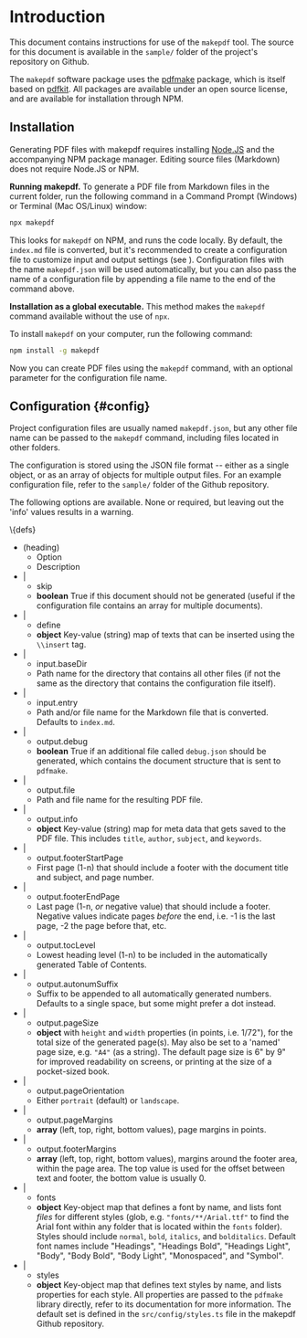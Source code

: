 # Introduction

This document contains instructions for use of the `makepdf` tool. The source for this document is available in the `sample/` folder of the project's repository on Github.

The `makepdf` software package uses the [pdfmake](https://github.com/bpampuch/pdfmake) package, which is itself based on [pdfkit](https://github.com/foliojs/pdfkit). All packages are available under an open source license, and are available for installation through NPM.

## Installation

Generating PDF files with makepdf requires installing [Node.JS](https://nodejs.org) and the accompanying NPM package manager. Editing source files (Markdown) does not require Node.JS or NPM.

**Running makepdf.** To generate a PDF file from Markdown files in the current folder, run the following command in a Command Prompt (Windows) or Terminal (Mac OS/Linux) window:

```bash
npx makepdf
```

This looks for `makepdf` on NPM, and runs the code locally. By default, the `index.md` file is converted, but it's recommended to create a configuration file to customize input and output settings (see [](#config)). Configuration files with the name `makepdf.json` will be used automatically, but you can also pass the name of a configuration file by appending a file name to the end of the command above.

**Installation as a global executable.** This method makes the `makepdf` command available without the use of `npx`.

To install `makepdf` on your computer, run the following command:

```bash
npm install -g makepdf
```

Now you can create PDF files using the `makepdf` command, with an optional parameter for the configuration file name.

## Configuration {#config}

Project configuration files are usually named `makepdf.json`, but any other file name can be passed to the `makepdf` command, including files located in other folders.

The configuration is stored using the JSON file format -- either as a single object, or as an array of objects for multiple output files. For an example configuration file, refer to the `sample/` folder of the Github repository.

The following options are available. None or required, but leaving out the 'info' values results in a warning.

\\{defs}

- (heading)
  - Option
  - Description
- |
  - skip
  - **boolean** True if this document should not be generated (useful if the configuration file contains an array for multiple documents).
- |
  - define
  - **object** Key-value (string) map of texts that can be inserted using the `\\insert` tag.
- |
  - input.baseDir
  - Path name for the directory that contains all other files (if not the same as the directory that contains the configuration file itself).
- |
  - input.entry
  - Path and/or file name for the Markdown file that is converted. Defaults to `index.md`.
- |
  - output.debug
  - **boolean** True if an additional file called `debug.json` should be generated, which contains the document structure that is sent to `pdfmake`.
- |
  - output.file
  - Path and file name for the resulting PDF file.
- |
  - output.info
  - **object** Key-value (string) map for meta data that gets saved to the PDF file. This includes `title`, `author`, `subject`, and `keywords`.
- |
  - output.footerStartPage
  - First page (1-n) that should include a footer with the document title and subject, and page number.
- |
  - output.footerEndPage
  - Last page (1-n, _or_ negative value) that should include a footer. Negative values indicate pages _before_ the end, i.e. -1 is the last page, -2 the page before that, etc.
- |
  - output.tocLevel
  - Lowest heading level (1-n) to be included in the automatically generated Table of Contents.
- |
  - output.autonumSuffix
  - Suffix to be appended to all automatically generated numbers. Defaults to a single space, but some might prefer a dot instead.
- |
  - output.pageSize
  - **object** with `height` and `width` properties (in points, i.e. 1/72\"), for the total size of the generated page(s). May also be set to a 'named' page size, e.g. `"A4"` (as a string). The default page size is 6\" by 9\" for improved readability on screens, or printing at the size of a pocket-sized book.
- |
  - output.pageOrientation
  - Either `portrait` (default) or `landscape`.
- |
  - output.pageMargins
  - **array** (left, top, right, bottom values), page margins in points.
- |
  - output.footerMargins
  - **array** (left, top, right, bottom values), margins around the footer area, within the page area. The top value is used for the offset between text and footer, the bottom value is usually 0.
- |
  - fonts
  - **object** Key-object map that defines a font by name, and lists font _files_ for different styles (glob, e.g. `"fonts/**/Arial.ttf"` to find the Arial font within any folder that is located within the `fonts` folder). Styles should include `normal`, `bold`, `italics`, and `bolditalics`. Default font names include "Headings", "Headings Bold", "Headings Light", "Body", "Body Bold", "Body Light", "Monospaced", and "Symbol".
- |
  - styles
  - **object** Key-object map that defines text styles by name, and lists properties for each style. All properties are passed to the `pdfmake` library directly, refer to its documentation for more information. The default set is defined in the `src/config/styles.ts` file in the makepdf Github repository.
